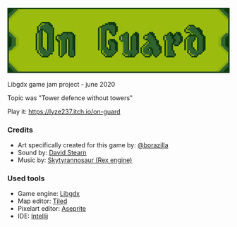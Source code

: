 ![logo](logo.png)

Libgdx game jam project - june 2020

Topic was "Tower defence without towers"

Play it: https://lyze237.itch.io/on-guard


### Credits

* Art specifically created for this game by: [@borazilla](https://twitter.com/borazilla/)
* Sound by: [David Stearn](https://outspacer.itch.io/platformer-sfx)
* Music by: [Skytyrannosaur (Rex engine)](http://www.skytyrannosaur.com/)

### Used tools

* Game engine: [Libgdx](https://libgdx.badlogicgames.com/)
* Map editor: [Tiled](https://www.mapeditor.org/)
* Pixelart editor: [Aseprite](https://www.aseprite.org/)
* IDE: [Intellij](https://www.jetbrains.com/idea/)